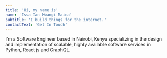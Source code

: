 ```yaml
---
title: 'Hi, my name is'
name: 'Issa Ian Mwangi Maina'
subtitle: 'I build things for the internet.'
contactText: 'Get In Touch'
---
```


I'm a Software Engineer based in Nairobi, Kenya specializing in the design and implementation of scalable, highly available software services in Python, React js and GraphQL.
